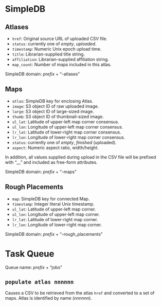 SimpleDB
========

Atlases
-------

 * `href`: Original source URL of uploaded CSV file.
 * `status`: currently one of *empty*, *uploaded*.
 * `timestamp`: Numeric Unix epoch upload time.
 * `title`: Librarian-supplied title string.
 * `affiliation`: Librarian-supplied affiliation string.
 * `map_count`: Number of maps included in this atlas.

SimpleDB domain: *prefix* + “-atlases”

Maps
----

 * `atlas`: SimpleDB key for enclosing Atlas.
 * `image`: S3 object ID of raw uploaded image.
 * `large`: S3 object ID of large-sized image.
 * `thumb`: S3 object ID of thumbnail-sized image.
 * `ul_lat`: Latitude of upper-left map corner consensus.
 * `ul_lon`: Longitude of upper-left map corner consensus.
 * `lr_lat`: Latitude of lower-right map corner consensus.
 * `lr_lon`: Longitude of lower-right map corner consensus.
 * `status`: currently one of *empty*, *finished* (uploaded).
 * `aspect`: Numeric aspect ratio, width/height.

In addition, all values supplied during upload in the CSV file will be prefixed
with “__” and included as free-form attributes.

SimpleDB domain: *prefix* + “-maps”

Rough Placements
----------------

 * `map`: SimpleDB key for connected Map.
 * `timestamp`: Integer literal Unix timestamp.
 * `ul_lat`: Latitude of upper-left map corner.
 * `ul_lon`: Longitude of upper-left map corner.
 * `lr_lat`: Latitude of lower-right map corner.
 * `lr_lon`: Longitude of lower-right map corner.

SimpleDB domain: *prefix* + “-rough_placements”

Task Queue
==========

Queue name: *prefix* + “jobs”

`populate atlas nnnnnn`
-------------------------------

Causes a CSV to be retrieved from the atlas `href` and converted to a set of
maps. Atlas is identified by name (*nnnnnn*).
